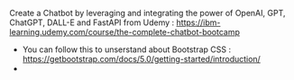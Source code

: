 Create a Chatbot by leveraging and integrating the power of OpenAI, GPT, ChatGPT, DALL-E and FastAPI from Udemy : https://ibm-learning.udemy.com/course/the-complete-chatbot-bootcamp

- You can follow this to unserstand about Bootstrap CSS : https://getbootstrap.com/docs/5.0/getting-started/introduction/
- 
